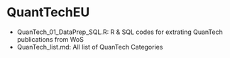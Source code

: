 # QuantTechEU

- QuanTech_01_DataPrep_SQL.R: R & SQL codes for extrating QuanTech publications from WoS
- QuanTech_list.md: All list of QuanTech Categories
